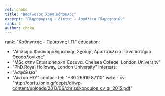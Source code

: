 ```yaml
---
ref: choko
title: "Βασίλειος Χρυσικόπουλος"
excerpt: "Πληροφορική – Δίκτυα – Ασφάλεια Πληροφοριών"
rank: 3
author: choko
---
```


rank: "Καθηγητής – Πρύτανης Ι.Π."
education:
  - "Δίπλωμα Φυσικομαθηματικής Σχολής Αριστοτέλειο Πανεπιστήμιο Θεσσαλονίκης"
  - "MSc στην Επιχειρησιακή Έρευνα, Chelsea College, London University"
  - "PhD Royal Holloway, London University"
interests:
  - "Ασφάλεια"
  - "Δίκτυα Η/Υ"
contact:
  tel: "+30 26610 87110"
  web: -
  cv: "http://corfu.ionio.gr/depts/di/wp-content/uploads/2010/06/chrissikopoulos_cv_gr_2015.pdf"
  
  
